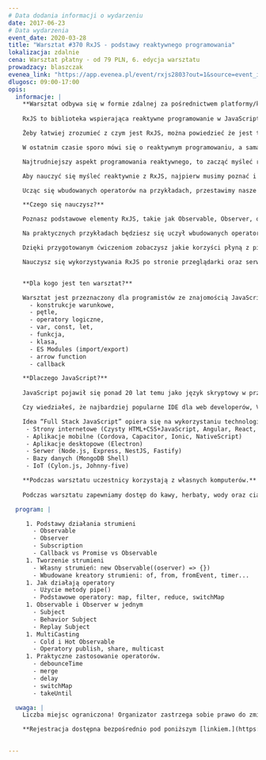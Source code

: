 ```yaml
---
# Data dodania informacji o wydarzeniu
date: 2017-06-23
# Data wydarzenia
event_date: 2020-03-28
title: "Warsztat #370 RxJS - podstawy reaktywnego programowania"
lokalizacja: zdalnie
cena: Warsztat płatny - od 79 PLN, 6. edycja warsztatu
prowadzacy: blaszczak
evenea_link: "https://app.evenea.pl/event/rxjs2803?out=1&source=event_iframe"
dlugosc: 09:00-17:00
opis:
  informacje: |
    **Warsztat odbywa się w formie zdalnej za pośrednictwem platformy/komunikatora online, z wykorzystaniem dźwięku, obrazu z kamery, udostępniania ekranu komputera prowadzącego i uczestników.** 
        
    RxJS to biblioteka wspierająca reaktywne programowanie w JavaScript przy użyciu strumieni, pozwala na łatwiejsze programowanie operacji asynchronicznych. Rozwiązuje problemy które mamy w Promisach czy funkcjach zwrotnych (callbacks).

    Żeby łatwiej zrozumieć z czym jest RxJS, można powiedzieć że jest to odpowiednik Lodash, jednakże przeznaczony do obsługi strumieni zdarzeń (event streams).

    W ostatnim czasie sporo mówi się o reaktywnym programowaniu, a sama biblioteka jest wykorzystywana jako dependency w takich projektach jak Angular (po stronie przeglądarki), czy Nest (po stronie serwera).

    Najtrudniejszy aspekt programowania reaktywnego, to zacząć myśleć reaktywnie!

    Aby nauczyć się myśleć reaktywnie z RxJS, najpierw musimy poznać i zrozumieć jego podstawy, w jaki sposób działają streamy, jak je tworzyć, łączyć, a także zmieniać przesyłane w nich wartości poprzez operatory.

    Ucząc się wbudowanych operatorów na przykładach, przestawimy nasze myślenie tak, żeby pozbyć się imperatywnych nawyków pisania kodu. Zamienić architekturę stateful na architekturę reaktywną opartą o strumienie.

    **Czego się nauczysz?**

    Poznasz podstawowe elementy RxJS, takie jak Observable, Observer, operator, subscription - pisząc je od podstaw samemu.

    Na praktycznych przykładach będziesz się uczył wbudowanych operatorów, dzięki czemu szybciej je zrozumiesz i lepiej zapamiętasz ich zastosowanie.

    Dzięki przygotowanym ćwiczeniom zobaczysz jakie korzyści płyną z pisania kodu reaktywnego i unikania przechowywania samemu stanu aplikacji.

    Nauczysz się wykorzystywania RxJS po stronie przeglądarki oraz serwera.


    **Dla kogo jest ten warsztat?**

    Warsztat jest przeznaczony dla programistów ze znajomością JavaScript/ES2015 w zakresie podstawowym. Zagadnienia, które będą używane, ale nie omawiane na warsztacie to:
      - konstrukcje warunkowe,
      - pętle,
      - operatory logiczne,
      - var, const, let,
      - funkcja,
      - klasa,
      - ES Modules (import/export)
      - arrow function
      - callback

    **Dlaczego JavaScript?**
      
    JavaScript pojawił się ponad 20 lat temu jako język skryptowy w przeglądarkach internetowych, czyli po stronie klienta. Później zawitał też po stronie serwera jako Node.js, a dalszy jego rozwój pozwala nam dziś budować aplikacje mobilne, desktopowe, programować bazy danych, a nawet roboty.

    Czy wiedziałeś, że najbardziej popularne IDE dla web developerów, Visual Studio Code jest napisane w TypeScript HTML i CSS ?

    Idea “Full Stack JavaScript” opiera się na wykorzystaniu technologii webowych, HTML, CSS i JavaScript we wszystkich etapach budowy aplikacji:
     - Strony internetowe (Czysty HTML+CSS+JavaScript, Angular, React, Vue)
     - Aplikacje mobilne (Cordova, Capacitor, Ionic, NativeScript)
     - Aplikacje desktopowe (Electron)
     - Serwer (Node.js, Express, NestJS, Fastify)
     - Bazy danych (MongoDB Shell)
     - IoT (Cylon.js, Johnny-five)

    **Podczas warsztatu uczestnicy korzystają z własnych komputerów.**
    
    Podczas warsztatu zapewniamy dostęp do kawy, herbaty, wody oraz ciastek. W porze obiadowej zapewniamy pizzę w wersji mięsnej lub wegetariańskiej.

  program: |

     1. Podstawy działania strumieni
       - Observable
       - Observer
       - Subscription
       - Callback vs Promise vs Observable
     1. Tworzenie strumieni
       - Własny strumień: new Observable((oserver) => {})
       - Wbudowane kreatory strumieni: of, from, fromEvent, timer...
     1. Jak działają operatory
       - Użycie metody pipe()
       - Podstawowe operatory: map, filter, reduce, switchMap
     1. Observable i Observer w jednym
       - Subject
       - Behavior Subject
       - Replay Subject
     1. MultiCasting
       - Cold i Hot Observable
       - Operatory publish, share, multicast
     1. Praktyczne zastosowanie operatorów.
       - debounceTime
       - merge
       - delay
       - switchMap
       - takeUntil

  uwaga: |
    Liczba miejsc ograniczona! Organizator zastrzega sobie prawo do zmiany lokalizacji wydarzenia oraz jego odwołania w przypadku niezgłoszenia się minimalnej liczby uczestników.

    **Rejestracja dostępna bezpośrednio pod poniższym [linkiem.](https://app.evenea.pl/event/rxjs2803/)**
    

---
```

